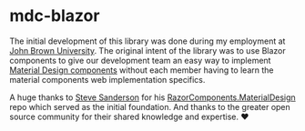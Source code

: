 # mdc-blazor

The initial development of this library was done during my employment at [John Brown University](https://www.jbu.edu). 
The original intent of the library was to use Blazor components to give our development team an easy way to implement
[Material Design components](https://github.com/material-components/material-components-web)
without each member having to learn the material components web implementation specifics.

A huge thanks to [Steve Sanderson](https://github.com/SteveSandersonMS) for his [RazorComponents.MaterialDesign](https://github.com/SteveSandersonMS/RazorComponents.MaterialDesign) repo which served as the initial
foundation. And thanks to the greater open source community for their shared knowledge and expertise. ♥
